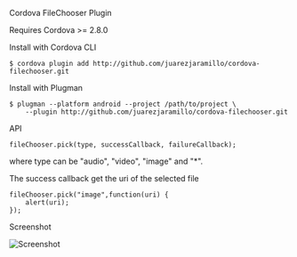 Cordova FileChooser Plugin

Requires Cordova >= 2.8.0

Install with Cordova CLI
	
	$ cordova plugin add http://github.com/juarezjaramillo/cordova-filechooser.git

Install with Plugman 

	$ plugman --platform android --project /path/to/project \ 
		--plugin http://github.com/juarezjaramillo/cordova-filechooser.git

API

	fileChooser.pick(type, successCallback, failureCallback);

where type can be "audio", "video", "image" and "*".

The success callback get the uri of the selected file

	fileChooser.pick("image",function(uri) {
		alert(uri);
	});

	
Screenshot

![Screenshot](filechooser.png "Screenshot")


